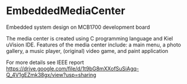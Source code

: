# EmbeddedMediaCenter
Embedded system design on MCB1700 development board

The media center is created using C programming language and Kiel uVision IDE. Features of the media center include: a main menu, a
photo gallery, a music player, (original) video game, and paint application

For more details see IEEE report https://drive.google.com/file/d/1t9bG8mXXofSuSiAgq-Q_4V1gEZmk38gx/view?usp=sharing
